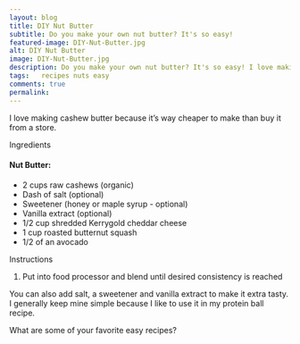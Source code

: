 ```yaml
---
layout: blog
title: DIY Nut Butter
subtitle: Do you make your own nut butter? It's so easy!
featured-image: DIY-Nut-Butter.jpg
alt: DIY Nut Butter
image: DIY-Nut-Butter.jpg
description: Do you make your own nut butter? It's so easy! I love making cashew butter because it’s way cheaper to make than buy it from a store.
tags:   recipes nuts easy
comments: true
permalink:
---
```

I love making cashew butter because it’s way cheaper to make than buy it from a store.

Ingredients

#### Nut Butter:
* 2 cups raw cashews (organic)
* Dash of salt (optional)
* Sweetener (honey or maple syrup - optional)
* Vanilla extract (optional)
* 1/2 cup shredded Kerrygold cheddar cheese
* 1 cup roasted butternut squash
* 1/2 of an avocado

Instructions
1. Put into food processor and blend until desired consistency is reached


You can also add salt, a sweetener and vanilla extract to make it extra tasty. I generally keep mine simple because I like to use it in my protein ball recipe.

What are some of your favorite easy recipes?
